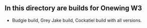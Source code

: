 ## In this directory are builds for Onewing W3
- Budgie build, Grey Jake build, Cockatiel build with all versions.
